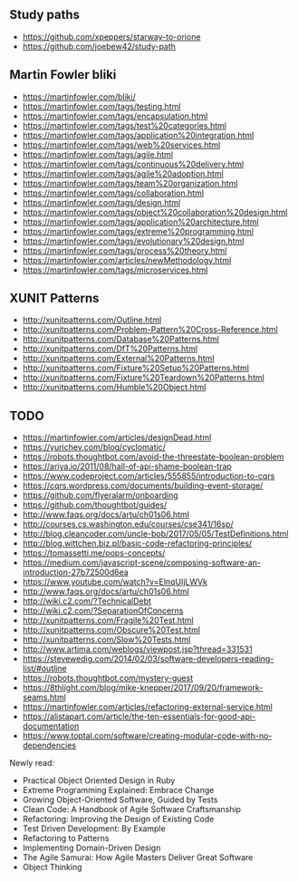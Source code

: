 
## Study paths
- https://github.com/xpeppers/starway-to-orione
- https://github.com/joebew42/study-path

## Martin Fowler bliki
- https://martinfowler.com/bliki/
- https://martinfowler.com/tags/testing.html
- https://martinfowler.com/tags/encapsulation.html
- https://martinfowler.com/tags/test%20categories.html
- https://martinfowler.com/tags/application%20integration.html
- https://martinfowler.com/tags/web%20services.html
- https://martinfowler.com/tags/agile.html
- https://martinfowler.com/tags/continuous%20delivery.html
- https://martinfowler.com/tags/agile%20adoption.html
- https://martinfowler.com/tags/team%20organization.html
- https://martinfowler.com/tags/collaboration.html
- https://martinfowler.com/tags/design.html
- https://martinfowler.com/tags/object%20collaboration%20design.html
- https://martinfowler.com/tags/application%20architecture.html
- https://martinfowler.com/tags/extreme%20programming.html
- https://martinfowler.com/tags/evolutionary%20design.html
- https://martinfowler.com/tags/process%20theory.html
- https://martinfowler.com/articles/newMethodology.html
- https://martinfowler.com/tags/microservices.html

## XUNIT Patterns
- http://xunitpatterns.com/Outline.html
- http://xunitpatterns.com/Problem-Pattern%20Cross-Reference.html
- http://xunitpatterns.com/Database%20Patterns.html
- http://xunitpatterns.com/DfT%20Patterns.html
- http://xunitpatterns.com/External%20Patterns.html
- http://xunitpatterns.com/Fixture%20Setup%20Patterns.html
- http://xunitpatterns.com/Fixture%20Teardown%20Patterns.html 
- http://xunitpatterns.com/Humble%20Object.html

## TODO
- https://martinfowler.com/articles/designDead.html
- https://yurichev.com/blog/cyclomatic/
- https://robots.thoughtbot.com/avoid-the-threestate-boolean-problem
- https://ariya.io/2011/08/hall-of-api-shame-boolean-trap
- https://www.codeproject.com/articles/555855/introduction-to-cqrs
- https://cqrs.wordpress.com/documents/building-event-storage/
- https://github.com/flyeralarm/onboarding
- https://github.com/thoughtbot/guides/
- http://www.faqs.org/docs/artu/ch01s06.html
- http://courses.cs.washington.edu/courses/cse341/16sp/
- http://blog.cleancoder.com/uncle-bob/2017/05/05/TestDefinitions.html
- http://blog.wittchen.biz.pl/basic-code-refactoring-principles/
- https://tomassetti.me/oops-concepts/
- https://medium.com/javascript-scene/composing-software-an-introduction-27b72500d6ea
- https://www.youtube.com/watch?v=ElnqUIjLWVk
- http://www.faqs.org/docs/artu/ch01s06.html
- http://wiki.c2.com/?TechnicalDebt
- http://wiki.c2.com/?SeparationOfConcerns
- http://xunitpatterns.com/Fragile%20Test.html
- http://xunitpatterns.com/Obscure%20Test.html
- http://xunitpatterns.com/Slow%20Tests.html
- http://www.artima.com/weblogs/viewpost.jsp?thread=331531
- https://stevewedig.com/2014/02/03/software-developers-reading-list/#outline
- https://robots.thoughtbot.com/mystery-guest
- https://8thlight.com/blog/mike-knepper/2017/09/20/framework-seams.html
- https://martinfowler.com/articles/refactoring-external-service.html
- https://alistapart.com/article/the-ten-essentials-for-good-api-documentation
- https://www.toptal.com/software/creating-modular-code-with-no-dependencies

Newly read:
- Practical Object Oriented Design in Ruby
- Extreme Programming Explained: Embrace Change
- Growing Object-Oriented Software, Guided by Tests
- Clean Code: A Handbook of Agile Software Craftsmanship
- Refactoring: Improving the Design of Existing Code
- Test Driven Development: By Example
- Refactoring to Patterns
- Implementing Domain-Driven Design
- The Agile Samurai: How Agile Masters Deliver Great Software
- Object Thinking
